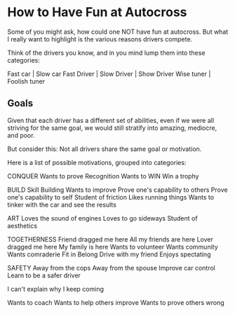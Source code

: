 How to Have Fun at Autocross
============================

Some of you might ask, how could one NOT have fun at autocross.
But what I really want to highlight is the various reasons drivers compete.

Think of the drivers you know, and in you mind lump them into these categories:

Fast car | Slow car
Fast Driver | Slow Driver | Show Driver
Wise tuner | Foolish tuner


Goals
-----

Given that each driver has a different set of abilities, even if
we were all striving for the same goal, we would still stratify
into amazing, mediocre, and poor.

But consider this: Not all drivers share the same goal or motivation.

Here is a list of possible motivations, grouped into categories:


CONQUER
Wants to prove
Recognition
Wants to WIN
Win a trophy


BUILD
Skill Building
Wants to improve
Prove one's capability to others
Prove one's capability to self
Student of friction
Likes running things
Wants to tinker with the car and see the results


ART
Loves the sound of engines
Loves to go sideways
Student of aesthetics


TOGETHERNESS
Friend dragged me here
All my friends are here
Lover dragged me here
My family is here
Wants to volunteer
Wants community
Wants comraderie
Fit in
Belong
Drive with my friend
Enjoys spectating


SAFETY
Away from the cops
Away from the spouse
Improve car control
Learn to be a safer driver


I can't explain why I keep coming



Wants to coach
Wants to help others improve
Wants to prove others wrong
